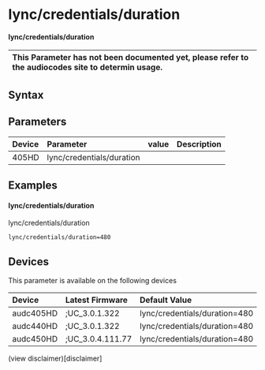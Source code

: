 ﻿---
description: lync/credentials/duration
search: false
---

# lync/credentials/duration

#### lync/credentials/duration


| This Parameter has not been documented yet, please refer to the audiocodes site to determin usage.  | 
| :--- |

## Syntax

## Parameters
|Device|Parameter|value|Description|
|:---|:---|:---|:---|
| 405HD | lync/credentials/duration |  |  |

## Examples
#### lync/credentials/duration

lync/credentials/duration

```
lync/credentials/duration=480
```

## Devices
This parameter is available on the following devices

| Device | Latest Firmware | Default Value |
|:---|:---|:---|
| audc405HD | ;UC_3.0.1.322 | lync/credentials/duration=480 
| audc440HD | ;UC_3.0.1.322 | lync/credentials/duration=480 
| audc450HD | ;UC_3.0.4.111.77 | lync/credentials/duration=480 

(view disclaimer)[disclaimer]
